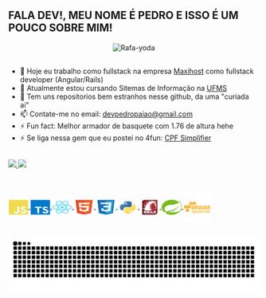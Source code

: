 ## FALA DEV!, MEU NOME É PEDRO E ISSO É UM POUCO SOBRE MIM!

<div align="center">
  <img align="center" alt="Rafa-yoda" height="180" src="https://user-images.githubusercontent.com/51393746/127892857-acf6082e-b671-4f6a-a598-42762226facf.gif">
</div>

##
- 🔭 Hoje eu trabalho como fullstack na empresa [Maxihost](https://www.maxihost.com/br) como fullstack developer (Angular/Rails)
- 🌱 Atualmente estou cursando Sitemas de Informação na [UFMS](https://www.ufms.br/)
- 🤔 Tem uns repositorios bem estranhos nesse github, da uma "curiada ai"
- 📫 Contate-me no email: devpedropaiao@gmail.com
- ⚡ Fun fact: Melhor armador de basquete com 1.76 de altura hehe
- ⚡ Se liga nessa gem que eu postei no 4fun: [CPF Simplifier](https://rubygems.org/gems/cpf_simplifier)

##

<div>
  <a href="https://github.com/PedroPaiao">
  <img height="180em" src="https://github-readme-stats.vercel.app/api?username=PedroPaiao&show_icons=true&theme=dracula&include_all_commits=true&count_private=true"/>
  <img height="180em" src="https://github-readme-stats.vercel.app/api/top-langs/?username=PedroPaiao&layout=compact&langs_count=7&theme=dracula"/>
</div>
 
 ##
 
<div style="display: inline_block"><br>
  <img align="center" alt="Javascript" height="30" width="40" src="https://raw.githubusercontent.com/devicons/devicon/master/icons/javascript/javascript-plain.svg">
  <img align="center" alt="Typescripy" height="30" width="40" src="https://raw.githubusercontent.com/devicons/devicon/master/icons/typescript/typescript-plain.svg">
  <img align="center" alt="ReactJs" height="30" width="40" src="https://raw.githubusercontent.com/devicons/devicon/master/icons/react/react-original.svg">
  <img align="center" alt="Html" height="30" width="40" src="https://raw.githubusercontent.com/devicons/devicon/master/icons/html5/html5-original.svg">
  <img align="center" alt="Css" height="30" width="40" src="https://raw.githubusercontent.com/devicons/devicon/master/icons/css3/css3-original.svg">
  <img align="center" alt="Python" height="30" width="40" src="https://raw.githubusercontent.com/devicons/devicon/master/icons/python/python-original.svg">
  <img align="center" alt="Ruby on Rails" height="30" width="40" src="https://github.com/devicons/devicon/blob/master/icons/rails/rails-original-wordmark.svg">
  <img align="center" alt="Java" height="30" width="40" src="https://github.com/devicons/devicon/blob/master/icons/spring/spring-original.svg">
  <img align="center" alt="AWS WebServices" height="60" width="54" src="https://github.com/devicons/devicon/blob/master/icons/amazonwebservices/amazonwebservices-plain-wordmark.svg">
</div>

##
  
![Snake animation](https://github.com/PedroPaiao/PedroPaiao/blob/output/github-contribution-grid-snake.svg)
  
